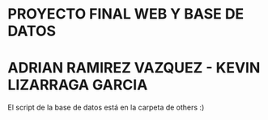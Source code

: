 # PROYECTO FINAL WEB Y BASE DE DATOS
# ADRIAN RAMIREZ VAZQUEZ - KEVIN LIZARRAGA GARCIA
El script de la base de datos está en la carpeta de others :)
